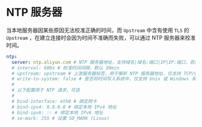 # NTP 服务器

当本地服务器因某些原因无法校准正确的时间，而 ```Upstream``` 中含有使用 ```TLS``` 的 ```Upstream``` ，在建立连接时会因为时间不准确而失败，可以通过 NTP 服务器来校准时间。

```yaml
ntp:
  server: ntp.aliyun.com # NTP 服务器地址，支持域名|域名:端口|IP|IP:端口，若服务器地址是域名，必须设置 upstream
  # interval: 600s # 校准时间间隔，默认 30min
  # upstream: upstream # 上游服务器标签，用于解析 NTP 服务器地址，仅支持 TCP/UDP ，或者不需要依赖（间接依赖）TLS 的其他上游服务器，配置错误会导致回环，谨慎配置！
  # write-to-system: false # 是否将时间写入系统中，仅支持 Unix 或 Windows 系统，可能需要系统高级权限
  #
  # 以下配置用于 NTP 请求，可选
  #
  # bind-interface: eth0 # 绑定网卡
  # bind-ipv4: 0.0.0.0 # 绑定本地 IPv4 地址
  # bind-ipv6: :: # 绑定本地 IPv6 地址
  # so-mark: 255 # 设置 SO_MARK (Linux)
```
